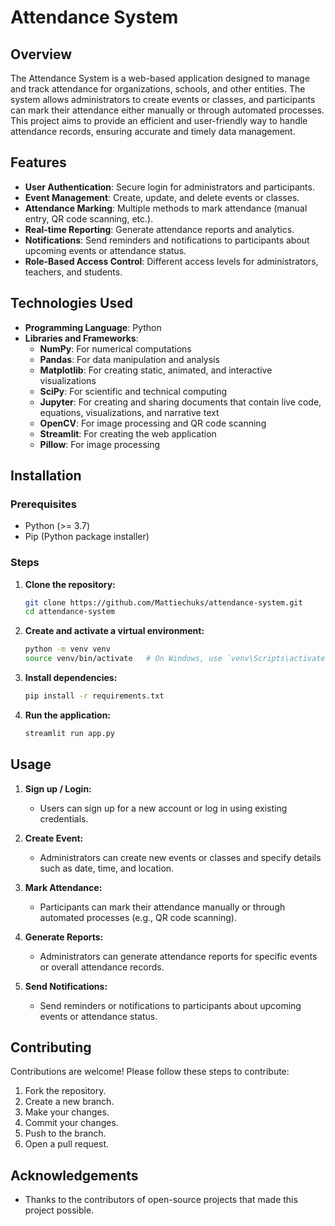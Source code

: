 # Attendance System

## Overview

The Attendance System is a web-based application designed to manage and track attendance for organizations, schools, and other entities. The system allows administrators to create events or classes, and participants can mark their attendance either manually or through automated processes. This project aims to provide an efficient and user-friendly way to handle attendance records, ensuring accurate and timely data management.

## Features

- **User Authentication**: Secure login for administrators and participants.
- **Event Management**: Create, update, and delete events or classes.
- **Attendance Marking**: Multiple methods to mark attendance (manual entry, QR code scanning, etc.).
- **Real-time Reporting**: Generate attendance reports and analytics.
- **Notifications**: Send reminders and notifications to participants about upcoming events or attendance status.
- **Role-Based Access Control**: Different access levels for administrators, teachers, and students.

## Technologies Used

- **Programming Language**: Python
- **Libraries and Frameworks**:
  - **NumPy**: For numerical computations
  - **Pandas**: For data manipulation and analysis
  - **Matplotlib**: For creating static, animated, and interactive visualizations
  - **SciPy**: For scientific and technical computing
  - **Jupyter**: For creating and sharing documents that contain live code, equations, visualizations, and narrative text
  - **OpenCV**: For image processing and QR code scanning
  - **Streamlit**: For creating the web application
  - **Pillow**: For image processing

## Installation

### Prerequisites

- Python (>= 3.7)
- Pip (Python package installer)

### Steps

1. **Clone the repository:**
   ```bash
   git clone https://github.com/Mattiechuks/attendance-system.git
   cd attendance-system
   ```

2. **Create and activate a virtual environment:**
   ```bash
   python -m venv venv
   source venv/bin/activate   # On Windows, use `venv\Scripts\activate`
   ```

3. **Install dependencies:**
   ```bash
   pip install -r requirements.txt
   ```

4. **Run the application:**
   ```bash
   streamlit run app.py
   ```


## Usage

1. **Sign up / Login:**
   - Users can sign up for a new account or log in using existing credentials.

2. **Create Event:**
   - Administrators can create new events or classes and specify details such as date, time, and location.

3. **Mark Attendance:**
   - Participants can mark their attendance manually or through automated processes (e.g., QR code scanning).

4. **Generate Reports:**
   - Administrators can generate attendance reports for specific events or overall attendance records.

5. **Send Notifications:**
   - Send reminders or notifications to participants about upcoming events or attendance status.

## Contributing

Contributions are welcome! Please follow these steps to contribute:

1. Fork the repository.
2. Create a new branch.
3. Make your changes.
4. Commit your changes.
5. Push to the branch.
6. Open a pull request.


## Acknowledgements

- Thanks to the contributors of open-source projects that made this project possible.
